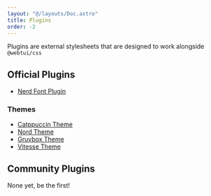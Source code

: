 ```yaml
---
layout: "@/layouts/Doc.astro"
title: Plugins
order: -2
---
```


Plugins are external stylesheets that are designed to work alongside `@webtui/css`

## Official Plugins

- [Nerd Font Plugin](/plugins/plugin-nf)

### Themes

- [Catppuccin Theme](/plugins/theme-catppuccin)
- [Nord Theme](/plugins/theme-nord)
- [Gruvbox Theme](/plugins/theme-gruvbox)
- [Vitesse Theme](/plugins/theme-vitesse)

## Community Plugins

None yet, be the first!

